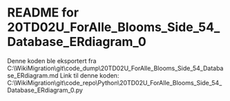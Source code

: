 # README for 20TD02U_ForAlle_Blooms_Side_54_Database_ERdiagram_0
Denne koden ble eksportert fra C:\WikiMigration\git\code_dump\20TD02U_ForAlle_Blooms_Side_54_Database_ERdiagram.md
Link til denne koden: C:\WikiMigration\git\code_repo\Python\20TD02U_ForAlle_Blooms_Side_54_Database_ERdiagram_0.py

